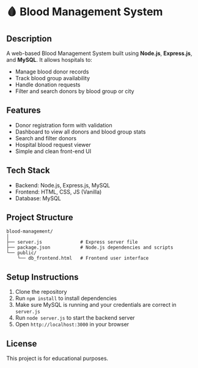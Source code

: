 # 🩸 Blood Management System

## Description
A web-based Blood Management System built using **Node.js**, **Express.js**, and **MySQL**. It allows hospitals to:
- Manage blood donor records
- Track blood group availability
- Handle donation requests
- Filter and search donors by blood group or city

## Features
- Donor registration form with validation
- Dashboard to view all donors and blood group stats
- Search and filter donors
- Hospital blood request viewer
- Simple and clean front-end UI

## Tech Stack
- Backend: Node.js, Express.js, MySQL
- Frontend: HTML, CSS, JS (Vanilla)
- Database: MySQL

## Project Structure
```
blood-management/
│
├── server.js              # Express server file
├── package.json           # Node.js dependencies and scripts
└── public/
    └── db_frontend.html   # Frontend user interface
```

## Setup Instructions
1. Clone the repository
2. Run `npm install` to install dependencies
3. Make sure MySQL is running and your credentials are correct in `server.js`
4. Run `node server.js` to start the backend server
5. Open `http://localhost:3000` in your browser

## License
This project is for educational purposes.

